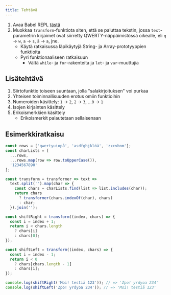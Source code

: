 ```yaml
---
title: Tehtävä
---
```


1. Avaa Babel REPL <a href="https://babeljs.io/repl/#?babili=false&evaluate=true&lineWrap=false&presets=env%2Creact%2Cstage-0%2Cstage-1%2Cstage-2%2Cstage-3&targets=&browsers=&builtIns=false&debug=false&experimental=true&loose=false&spec=false&code=function%20transform(text)%20%7B%0A%20%20return%20text%3B%0A%7D%0Aconsole.log(transform('testi%C3%A4'))%3B" target="_blank">tästä</a>
1. Muokkaa `transform`-funktiota siten, että se paluttaa tekstin, jossa `text`-parametrin kirjaimet ovat siirretty QWERTY-näppäimistössä oikealle, eli `q` → `w`, `a` → `s`, `ä` → `a`, jne.
   * Käytä ratkaisussa läpikäytyjä String- ja Array-prototyyppien funktioita
   * Pyri funktionaaliseen ratkaisuun
     * Vältä `while`- ja `for`-rakenteita ja `let`- ja `var`-muuttujia

## Lisätehtävä
1. Siirtofunktio toiseen suuntaan, jolla "salakirjoituksen" voi purkaa
1. Yhteisen toiminnallisuuden erotus omiin funktioihin
1. Numeroiden käsittely: `1` → `2`, `2` → `3`, ...`0` → `1`
1. Isojen kirjainten käsittely
1. Erikoismerkkien käsittely
   * Erikoismerkit palautetaan sellaisenaan

## Esimerkkiratkaisu
```js
const rows = ['qwertyuiopå', 'asdfghjklöä', 'zxcvbnm'];
const charLists = [
  ...rows,
  ...rows.map(row => row.toUpperCase()),
  '1234567890'
];

const transform = transformer => text =>
  text.split('').map(char => {
    const chars = charLists.find(list => list.includes(char));
    return chars
      ? transformer(chars.indexOf(char), chars)
      : char;
  }).join('');

const shiftRight = transform((index, chars) => {
  const i = index + 1;
  return i < chars.length
    ? chars[i]
    : chars[0];
});

const shiftLeft = transform((index, chars) => {
  const i = index - 1;
  return i < 0
    ? chars[chars.length - 1]
    : chars[i];
});

console.log(shiftRight('Moi! testiä 123')); // => 'Zpo! yrdyoa 234'
console.log(shiftLeft('Zpo! yrdyoa 234')); // => 'Moi! testiä 123'
```
